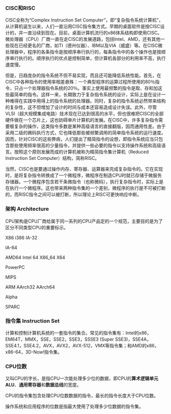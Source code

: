 ### CISC和RISC

CISC全称为“Complex Instruction Set Computer”，即“复杂指令系统计算机”，从计算机诞生以来，人们一直沿用CISC指令集方式。早期的桌面软件是按CISC设计的，并一直沿续到现在。目前，桌面计算机流行的x86体系结构即使用CISC。微处理器（CPU）厂商一直在走CISC的发展道路，包括Intel、AMD，还有其他一些现在已经更名的厂商，如TI（德州仪器）、IBM以及VIA（威盛）等。在CISC微处理器中，程序的各条指令是按顺序串行执行的，每条指令中的各个操作也是按顺序串行执行的。顺序执行的优点是控制简单，但计算机各部分的利用率不高，执行速度慢。

但是，日趋庞杂的指令系统不但不易实现，而且还可能降低系统性能。首先，在CISC中各种指令的使用率相差悬殊：一个典型程序的运算过程所使用的80％指令，只占一个处理器指令系统的20％。事实上使用最频繁的指令是取、存和加这些最简单的指令。这样一来，长期致力于复杂指令系统的设计，实际上是在设计一种难得在实践中用得上的指令系统的处理器。同时，复杂的指令系统必然带来结构的复杂性，这不但增加了设计的时间与成本还容易造成设计失误。此外，尽管VLSI（超大规模集成电路）技术现在已达到很高的水平，但也很难把CISC的全部硬件做在一个芯片上，这也妨碍单片计算机的发展。在CISC中，许多复杂指令需要极复杂的操作，这类指令多数是某种高级语言的直接翻版，因而通用性差。由于采用二级的微码执行方式，它也降低那些被频繁调用的简单指令系统的运行速度。因而，针对CISC的这些弊病，人们提出了精简指令的设想，即指令系统应当只包含那些使用频率很高的少量指令，并提供一些必要的指令以支持操作系统和高级语言。按照这个原则发展而成的计算机被称为精简指令集计算机（Reduced Instruction Set Computer）结构，简称RISC。

当然，CISC也是要通过操作内存、寄存器、运算器来完成复杂指令的。它在实现时，是将复杂指令转换成了一个微程序，微程序在制造CPU时就已存储于微服务存储器。一个微程序包含若干条微指令（也称微码），执行复杂指令时，实际上是在执行一个微程序。这也带来两种指令集的一个差别，微程序的执行是不可被打断的，而RISC指令之间可以被打断，所以理论上RISC可更快响应中断。

### 架构 Architecture

CPU架构是CPU厂商给属于同一系列的CPU产品定的一个规范，主要目的是为了区分不同类型CPU的重要标示。

X86 i386 IA-32

IA-64

AMD64 Intel 64 X86_64 X64

PowerPC

MIPS

ARM AArch32 AArch64

Alpha

SPARC

### 指令集 Instruction Set

计算和控制计算机系统的一套指令的集合。常见的指令集有：Intel的x86，EM64T，MMX，SSE，SSE2，SSE3，SSSE3 (Super SSE3)，SSE4A，SSE4.1，SSE4.2，AVX，AVX2，AVX-512，VMX等指令集；和AMD的x86，x86-64，3D-Now!指令集。

### CPU位数

又叫CPU的字长，是指CPU一次能处理多少位的数据，即CPU的**算术逻辑单元ALU**、**通用寄存器**和**数据总线**的宽度。

CPU的指令集包含处理CPU位数数据的指令，最长的指令长度大于CPU位数。

操作系统和应用程序的位数是指最大使用了处理多少位数据的指令集。